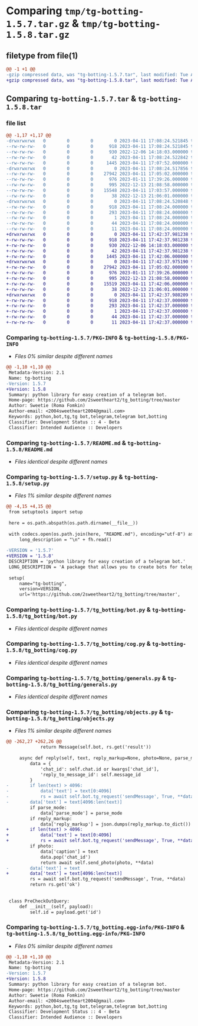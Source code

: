 # Comparing `tmp/tg-botting-1.5.7.tar.gz` & `tmp/tg-botting-1.5.8.tar.gz`

## filetype from file(1)

```diff
@@ -1 +1 @@
-gzip compressed data, was "tg-botting-1.5.7.tar", last modified: Tue Apr 11 17:08:24 2023, max compression
+gzip compressed data, was "tg-botting-1.5.8.tar", last modified: Tue Apr 11 17:42:37 2023, max compression
```

## Comparing `tg-botting-1.5.7.tar` & `tg-botting-1.5.8.tar`

### file list

```diff
@@ -1,17 +1,17 @@
-drwxrwxrwx   0        0        0        0 2023-04-11 17:08:24.521845 tg-botting-1.5.7/
--rw-rw-rw-   0        0        0      918 2023-04-11 17:08:24.521845 tg-botting-1.5.7/PKG-INFO
--rw-rw-rw-   0        0        0      930 2022-12-06 14:18:03.000000 tg-botting-1.5.7/README.md
--rw-rw-rw-   0        0        0       42 2023-04-11 17:08:24.522842 tg-botting-1.5.7/setup.cfg
--rw-rw-rw-   0        0        0     1445 2023-04-11 17:07:52.000000 tg-botting-1.5.7/setup.py
-drwxrwxrwx   0        0        0        0 2023-04-11 17:08:24.517856 tg-botting-1.5.7/tg_botting/
--rw-rw-rw-   0        0        0    27942 2023-04-11 17:05:02.000000 tg-botting-1.5.7/tg_botting/bot.py
--rw-rw-rw-   0        0        0      976 2023-01-11 17:39:26.000000 tg-botting-1.5.7/tg_botting/cog.py
--rw-rw-rw-   0        0        0      995 2022-12-13 21:08:58.000000 tg-botting-1.5.7/tg_botting/generals.py
--rw-rw-rw-   0        0        0    15548 2023-04-11 17:03:57.000000 tg-botting-1.5.7/tg_botting/objects.py
--rw-rw-rw-   0        0        0       38 2022-12-13 21:06:01.000000 tg-botting-1.5.7/tg_botting/user_utils.py
-drwxrwxrwx   0        0        0        0 2023-04-11 17:08:24.520848 tg-botting-1.5.7/tg_botting.egg-info/
--rw-rw-rw-   0        0        0      918 2023-04-11 17:08:24.000000 tg-botting-1.5.7/tg_botting.egg-info/PKG-INFO
--rw-rw-rw-   0        0        0      293 2023-04-11 17:08:24.000000 tg-botting-1.5.7/tg_botting.egg-info/SOURCES.txt
--rw-rw-rw-   0        0        0        1 2023-04-11 17:08:24.000000 tg-botting-1.5.7/tg_botting.egg-info/dependency_links.txt
--rw-rw-rw-   0        0        0       44 2023-04-11 17:08:24.000000 tg-botting-1.5.7/tg_botting.egg-info/requires.txt
--rw-rw-rw-   0        0        0       11 2023-04-11 17:08:24.000000 tg-botting-1.5.7/tg_botting.egg-info/top_level.txt
+drwxrwxrwx   0        0        0        0 2023-04-11 17:42:37.981238 tg-botting-1.5.8/
+-rw-rw-rw-   0        0        0      918 2023-04-11 17:42:37.981238 tg-botting-1.5.8/PKG-INFO
+-rw-rw-rw-   0        0        0      930 2022-12-06 14:18:03.000000 tg-botting-1.5.8/README.md
+-rw-rw-rw-   0        0        0       42 2023-04-11 17:42:37.981238 tg-botting-1.5.8/setup.cfg
+-rw-rw-rw-   0        0        0     1445 2023-04-11 17:42:06.000000 tg-botting-1.5.8/setup.py
+drwxrwxrwx   0        0        0        0 2023-04-11 17:42:37.975190 tg-botting-1.5.8/tg_botting/
+-rw-rw-rw-   0        0        0    27942 2023-04-11 17:05:02.000000 tg-botting-1.5.8/tg_botting/bot.py
+-rw-rw-rw-   0        0        0      976 2023-01-11 17:39:26.000000 tg-botting-1.5.8/tg_botting/cog.py
+-rw-rw-rw-   0        0        0      995 2022-12-13 21:08:58.000000 tg-botting-1.5.8/tg_botting/generals.py
+-rw-rw-rw-   0        0        0    15519 2023-04-11 17:42:06.000000 tg-botting-1.5.8/tg_botting/objects.py
+-rw-rw-rw-   0        0        0       38 2022-12-13 21:06:01.000000 tg-botting-1.5.8/tg_botting/user_utils.py
+drwxrwxrwx   0        0        0        0 2023-04-11 17:42:37.980209 tg-botting-1.5.8/tg_botting.egg-info/
+-rw-rw-rw-   0        0        0      918 2023-04-11 17:42:37.000000 tg-botting-1.5.8/tg_botting.egg-info/PKG-INFO
+-rw-rw-rw-   0        0        0      293 2023-04-11 17:42:37.000000 tg-botting-1.5.8/tg_botting.egg-info/SOURCES.txt
+-rw-rw-rw-   0        0        0        1 2023-04-11 17:42:37.000000 tg-botting-1.5.8/tg_botting.egg-info/dependency_links.txt
+-rw-rw-rw-   0        0        0       44 2023-04-11 17:42:37.000000 tg-botting-1.5.8/tg_botting.egg-info/requires.txt
+-rw-rw-rw-   0        0        0       11 2023-04-11 17:42:37.000000 tg-botting-1.5.8/tg_botting.egg-info/top_level.txt
```

### Comparing `tg-botting-1.5.7/PKG-INFO` & `tg-botting-1.5.8/PKG-INFO`

 * *Files 0% similar despite different names*

```diff
@@ -1,10 +1,10 @@
 Metadata-Version: 2.1
 Name: tg-botting
-Version: 1.5.7
+Version: 1.5.8
 Summary: python library for easy creation of a telegram bot.
 Home-page: https://github.com/2sweetheart2/tg_botting/tree/master
 Author: Sweetie (Roma Fomkin)
 Author-email: <2004sweetheart2004@gmail.com>
 Keywords: python,bot,tg,tg bot,telegram,telegram bot,botting
 Classifier: Development Status :: 4 - Beta
 Classifier: Intended Audience :: Developers
```

### Comparing `tg-botting-1.5.7/README.md` & `tg-botting-1.5.8/README.md`

 * *Files identical despite different names*

### Comparing `tg-botting-1.5.7/setup.py` & `tg-botting-1.5.8/setup.py`

 * *Files 1% similar despite different names*

```diff
@@ -4,15 +4,15 @@
 from setuptools import setup
 
 here = os.path.abspath(os.path.dirname(__file__))
 
 with codecs.open(os.path.join(here, "README.md"), encoding="utf-8") as fh:
     long_description = "\n" + fh.read()
 
-VERSION = '1.5.7'
+VERSION = '1.5.8'
 DESCRIPTION = 'python library for easy creation of a telegram bot.'
 LONG_DESCRIPTION = 'A package that allows you to create bots for telegram using its entire API.'
 
 setup(
     name="tg-botting",
     version=VERSION,
     url='https://github.com/2sweetheart2/tg_botting/tree/master',
```

### Comparing `tg-botting-1.5.7/tg_botting/bot.py` & `tg-botting-1.5.8/tg_botting/bot.py`

 * *Files identical despite different names*

### Comparing `tg-botting-1.5.7/tg_botting/cog.py` & `tg-botting-1.5.8/tg_botting/cog.py`

 * *Files identical despite different names*

### Comparing `tg-botting-1.5.7/tg_botting/generals.py` & `tg-botting-1.5.8/tg_botting/generals.py`

 * *Files identical despite different names*

### Comparing `tg-botting-1.5.7/tg_botting/objects.py` & `tg-botting-1.5.8/tg_botting/objects.py`

 * *Files 1% similar despite different names*

```diff
@@ -262,27 +262,26 @@
             return Message(self.bot, rs.get('result'))
 
     async def reply(self, text, reply_markup=None, photo=None, parse_mode=None, **kwargs):
         data = {
             'chat_id': self.chat.id or kwargs['chat_id'],
             'reply_to_message_id': self.message_id
         }
-        if len(text) > 4096:
-            data['text'] = text[0:4096]
-            rs = await self.bot.tg_request('sendMessage', True, **data)
-        data['text'] = text[4096:len(text)]
         if parse_mode:
             data['parse_mode'] = parse_mode
         if reply_markup:
             data['reply_markup'] = json.dumps(reply_markup.to_dict())
+        if len(text) > 4096:
+            data['text'] = text[0:4096]
+            rs = await self.bot.tg_request('sendMessage', True, **data)
         if photo:
             data['caption'] = text
             data.pop('chat_id')
             return await self.send_photo(photo, **data)
-        data['text'] = text
+        data['text'] = text[4096:len(text)]
         rs = await self.bot.tg_request('sendMessage', True, **data)
         return rs.get('ok')
 
 
 class PreCheckOutQuery:
     def __init__(self, payload):
         self.id = payload.get('id')
```

### Comparing `tg-botting-1.5.7/tg_botting.egg-info/PKG-INFO` & `tg-botting-1.5.8/tg_botting.egg-info/PKG-INFO`

 * *Files 0% similar despite different names*

```diff
@@ -1,10 +1,10 @@
 Metadata-Version: 2.1
 Name: tg-botting
-Version: 1.5.7
+Version: 1.5.8
 Summary: python library for easy creation of a telegram bot.
 Home-page: https://github.com/2sweetheart2/tg_botting/tree/master
 Author: Sweetie (Roma Fomkin)
 Author-email: <2004sweetheart2004@gmail.com>
 Keywords: python,bot,tg,tg bot,telegram,telegram bot,botting
 Classifier: Development Status :: 4 - Beta
 Classifier: Intended Audience :: Developers
```

